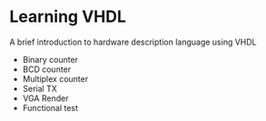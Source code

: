 # Learning VHDL
A brief introduction to hardware description language using VHDL

 - Binary counter
 - BCD counter
 - Multiplex counter
 - Serial TX
 - VGA Render
 - Functional test